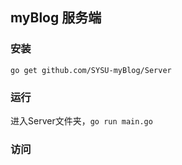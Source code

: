 ## myBlog 服务端
### 安装
`go get github.com/SYSU-myBlog/Server`

### 运行
进入Server文件夹，`go run main.go`

### 访问
